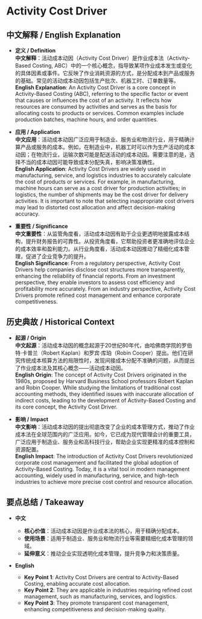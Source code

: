 # Activity Cost Driver

## 中文解释 / English Explanation

* **定义 / Definition**  
  **中文解释**：活动成本动因（Activity Cost Driver）是作业成本法（Activity-Based Costing, ABC）中的一个核心概念，指导致某项作业成本发生或变化的具体因素或事件。它反映了作业消耗资源的方式，是分配成本到产品或服务的基础。常见的活动成本动因包括生产批次、机器工时、订单数量等。  
  **English Explanation**: An Activity Cost Driver is a core concept in Activity-Based Costing (ABC), referring to the specific factor or event that causes or influences the cost of an activity. It reflects how resources are consumed by activities and serves as the basis for allocating costs to products or services. Common examples include production batches, machine hours, and order quantities.

* **应用 / Application**  
  **中文应用**：活动成本动因广泛应用于制造业、服务业和物流行业，用于精确计算产品或服务的成本。例如，在制造业中，机器工时可以作为生产活动的成本动因；在物流行业，运输次数可能是配送活动的成本动因。需要注意的是，选择不当的成本动因可能导致成本分配失真，影响决策准确性。  
  **English Application**: Activity Cost Drivers are widely used in manufacturing, service, and logistics industries to accurately calculate the cost of products or services. For example, in manufacturing, machine hours can serve as a cost driver for production activities; in logistics, the number of shipments may be the cost driver for delivery activities. It is important to note that selecting inappropriate cost drivers may lead to distorted cost allocation and affect decision-making accuracy.

* **重要性 / Significance**  
  **中文重要性**：从监管角度看，活动成本动因有助于企业更透明地披露成本结构，提升财务报告的可靠性。从投资角度看，它帮助投资者更准确地评估企业的成本效率和盈利能力。从行业角度看，活动成本动因推动了精细化成本管理，促进了企业竞争力的提升。  
  **English Significance**: From a regulatory perspective, Activity Cost Drivers help companies disclose cost structures more transparently, enhancing the reliability of financial reports. From an investment perspective, they enable investors to assess cost efficiency and profitability more accurately. From an industry perspective, Activity Cost Drivers promote refined cost management and enhance corporate competitiveness.

## 历史典故 / Historical Context

* **起源 / Origin**  
  **中文起源**：活动成本动因的概念起源于20世纪80年代，由哈佛商学院的罗伯特·卡普兰（Robert Kaplan）和罗宾·库珀（Robin Cooper）提出。他们在研究传统成本核算方法的局限性时，发现间接成本分配不准确的问题，从而提出了作业成本法及其核心概念——活动成本动因。  
  **English Origin**: The concept of Activity Cost Drivers originated in the 1980s, proposed by Harvard Business School professors Robert Kaplan and Robin Cooper. While studying the limitations of traditional cost accounting methods, they identified issues with inaccurate allocation of indirect costs, leading to the development of Activity-Based Costing and its core concept, the Activity Cost Driver.

* **影响 / Impact**  
  **中文影响**：活动成本动因的提出彻底改变了企业的成本管理方式，推动了作业成本法在全球范围内的广泛应用。如今，它已成为现代管理会计的重要工具，广泛应用于制造业、服务业和高科技行业，帮助企业实现更精准的成本控制和资源配置。  
  **English Impact**: The introduction of Activity Cost Drivers revolutionized corporate cost management and facilitated the global adoption of Activity-Based Costing. Today, it is a vital tool in modern management accounting, widely used in manufacturing, service, and high-tech industries to achieve more precise cost control and resource allocation.

## 要点总结 / Takeaway

* **中文**  
  - **核心价值**：活动成本动因是作业成本法的核心，用于精确分配成本。  
  - **使用场景**：适用于制造业、服务业和物流行业等需要精细化成本管理的领域。  
  - **延伸意义**：推动企业实现透明化成本管理，提升竞争力和决策质量。  

* **English**  
  - **Key Point 1**: Activity Cost Drivers are central to Activity-Based Costing, enabling accurate cost allocation.  
  - **Key Point 2**: They are applicable in industries requiring refined cost management, such as manufacturing, services, and logistics.  
  - **Key Point 3**: They promote transparent cost management, enhancing competitiveness and decision-making quality.
